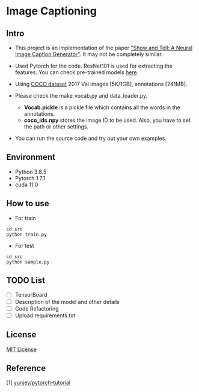 # Image Captioning

## Intro

- This project is an implementation of the paper ["Show and Tell: A Neural Image Caption Generator"](https://arxiv.org/abs/1411.4555). It may not be completely similar.

- Used Pytorch for the code. ResNet101 is used for extracting the features. You can check pre-trained models [here](https://github.com/pytorch/vision/tree/master/torchvision/models).

- Using [COCO dataset](https://cocodataset.org/#home) 2017 Val images [5K/1GB], annotations [241MB].

- Please check the make_vocab.py and data_loader.py. 
  - **Vocab.pickle** is a pickle file which contains all the words in the annotations. 
  - **coco_ids.npy** stores the image ID to be used. Also, you have to set the path or other settings.

- You can run the source code and try out your own examples. 

## Environment

- Python 3.8.5
- Pytorch 1.7.1
- cuda 11.0

## How to use
- For train

```
cd src
python train.py
```

- For test

```
cd src
python sample.py
```

## TODO List
- [ ] TensorBoard
- [ ] Description of the model and other details
- [ ] Code Refactoring
- [ ] Upload requirements.txt

## License
[MIT License](https://opensource.org/licenses/MIT)

## Reference
[1] [yunjey/pytorch-tutorial](https://github.com/yunjey/pytorch-tutorial)

